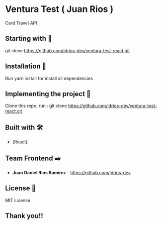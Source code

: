 # Ventura Test ( Juan Rios )

Card Travel API

## Starting with 🚀

git clone https://github.com/jdrios-dev/ventura-test-react.git

## Installation 🔧

Run yarn install for install all dependencies

## Implementing the project 🔧

Clone this repo, run : git clone https://github.com/jdrios-dev/ventura-test-react.git

## Built with 🛠️

* [React]

## Team Frontend ✒️

* **Juan Daniel Rios Ramirez** - <https://github.com/jdrios-dev>

## License 📄

MIT License

## Thank you!! 
